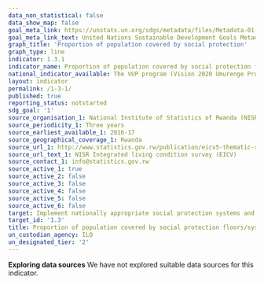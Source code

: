 ```yaml
---
data_non_statistical: false
data_show_map: false
goal_meta_link: https://unstats.un.org/sdgs/metadata/files/Metadata-01-03-01a.pdf
goal_meta_link_text: United Nations Sustainable Development Goals Metadata (pdf 894kB)
graph_title: 'Proportion of population covered by social protection'
graph_type: line
indicator: 1.3.1
indicator_name: Proportion of population covered by social protection floors/systems, by sex, distinguishing children, unemployed persons, older persons, persons with disabilities, pregnant women, newborns, work-injury victims and the poor and the vulnerable
national_indicator_available: The VUP program (Vision 2020 Umurenge Programme), run by the Ministry of Local Government, is the main social protection programme in Rwanda. It consists of three components- a direct cash transfer for very poor households who cannot work (“VUP Direct Support”), a public works programme for very poor households who can work (“VUP Public works”), and a microcredit scheme that provides small loans at modest interest rates to individuals or groups (“VUP Financial Services”)
layout: indicator
permalink: /1-3-1/
published: true
reporting_status: notstarted
sdg_goal: '1'
source_organisation_1: National Institute of Statistics of Rwanda (NISR)
source_periodicity_1: Three years
source_earliest_available_1: 2016-17
source_geographical_coverage_1: Rwanda
source_url_1: http://www.statistics.gov.rw/publication/eicv5-thematic-report-vup
source_url_text_1: NISR Integrated living condition survey (EICV)
source_contact_1: info@statistics.gov.rw
source_active_1: true
source_active_2: false
source_active_3: false
source_active_4: false
source_active_5: false
source_active_6: false
target: Implement nationally appropriate social protection systems and measures for all, including floors, and by 2030 achieve substantial coverage of the poor and the vulnerable
target_id: '1.3'
title: Proportion of population covered by social protection floors/systems, by sex, distinguishing children, unemployed persons, older persons, persons with disabilities pregnant women, newborns, work-injury victims and the poor and the vulnerable
un_custodian_agency: ILO
un_designated_tier: '2'
---
```

**Exploring data sources**
We have not explored suitable data sources for this indicator. 
